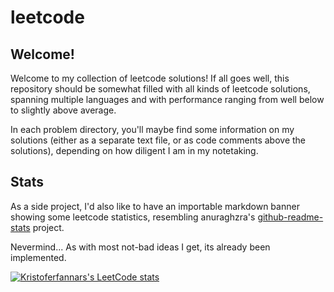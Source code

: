 # leetcode

## Welcome!

Welcome to my collection of leetcode solutions!
If all goes well, this repository should be somewhat filled with all kinds of leetcode solutions, spanning multiple languages and with performance ranging from well below to slightly above average.

In each problem directory, you'll maybe find some information on my solutions (either as a separate text file, or as code comments above the solutions), depending on how diligent I am in my notetaking.

## Stats

As a side project, I'd also like to have an importable markdown banner showing some leetcode statistics, resembling anuraghzra's [github-readme-stats](https://github.com/anuraghazra/github-readme-stats) project.

Nevermind... As with most not-bad ideas I get, its already been implemented.

[![Kristoferfannars's LeetCode stats](https://leetcode-stats-six.vercel.app/?username=kristoferfannar&theme=dark)](https://github.com/KnlnKS/leetcode-stats)
